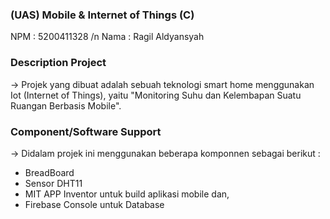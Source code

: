 ### (UAS) Mobile & Internet of Things (C)

NPM : 5200411328 /n
Nama : Ragil Aldyansyah


### Description Project
-> Projek yang dibuat adalah sebuah teknologi smart home menggunakan Iot (Internet of Things), 
yaitu "Monitoring Suhu dan Kelembapan Suatu Ruangan Berbasis Mobile".

### Component/Software Support
-> Didalam projek ini menggunakan beberapa komponnen sebagai berikut :
- BreadBoard
- Sensor DHT11
- MIT APP Inventor untuk build aplikasi mobile dan,
- Firebase Console untuk Database


